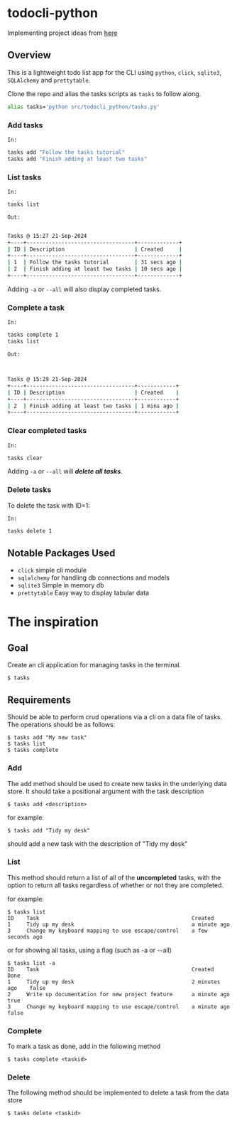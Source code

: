 # todocli-python

Implementing project ideas from [here](https://github.com/dreamsofcode-io/goprojects/tree/main)

## Overview

This is a lightweight todo list app for the CLI using `python`, `click`, `sqlite3`, `SQLAlchemy` and `prettytable`.

Clone the repo and alias the tasks scripts as `tasks` to follow along.

```sh
alias tasks='python src/todocli_python/tasks.py'
```

### Add tasks

`In:`
```sh
tasks add "Follow the tasks tutorial"
tasks add "Finish adding at least two tasks"
```
### List tasks


`In:`
```sh
tasks list
```
`Out:`
```sh

Tasks @ 15:27 21-Sep-2024
+----+----------------------------------+-------------+
| ID | Description                      | Created     |
+----+----------------------------------+-------------+
| 1  | Follow the tasks tutorial        | 31 secs ago |
| 2  | Finish adding at least two tasks | 10 secs ago |
+----+----------------------------------+-------------+ 

```

Adding `-a` or `--all` will also display completed tasks.

### Complete a task


`In:`
```sh
tasks complete 1
tasks list
```
`Out:`
```sh


Tasks @ 15:29 21-Sep-2024
+----+----------------------------------+------------+
| ID | Description                      | Created    |
+----+----------------------------------+------------+
| 2  | Finish adding at least two tasks | 1 mins ago |
+----+----------------------------------+------------+ 

```

### Clear completed tasks

`In:`
```sh
tasks clear
```

Adding `-a` or `--all` will ***delete all tasks***.

### Delete tasks

To delete the task with ID=1:

`In:`
```sh
tasks delete 1
```

## Notable Packages Used

- `click` simple cli module
- `sqlalchemy` for handling db connections and models
- `sqlite3` Simple in memory db
- `prettytable` Easy way to display tabular data

# The inspiration

## Goal

Create an cli application for managing tasks in the terminal.

```
$ tasks
```

## Requirements

Should be able to perform crud operations via a cli on a data file of tasks. The operations should be as follows:

```
$ tasks add "My new task"
$ tasks list
$ tasks complete 
```

### Add

The add method should be used to create new tasks in the underlying data store. It should take a positional argument with the task description

```
$ tasks add <description>
```

for example:

```
$ tasks add "Tidy my desk"
```

should add a new task with the description of "Tidy my desk"

### List

This method should return a list of all of the **uncompleted** tasks, with the option to return all tasks regardless of whether or not they are completed.

for example:

```
$ tasks list
ID    Task                                                Created
1     Tidy up my desk                                     a minute ago
3     Change my keyboard mapping to use escape/control    a few seconds ago
```

or for showing all tasks, using a flag (such as -a or --all)

```
$ tasks list -a
ID    Task                                                Created          Done
1     Tidy up my desk                                     2 minutes ago    false
2     Write up documentation for new project feature      a minute ago     true
3     Change my keyboard mapping to use escape/control    a minute ago     false
```


### Complete

To mark a task as done, add in the following method

```
$ tasks complete <taskid>
```

### Delete

The following method should be implemented to delete a task from the data store

```
$ tasks delete <taskid>
```